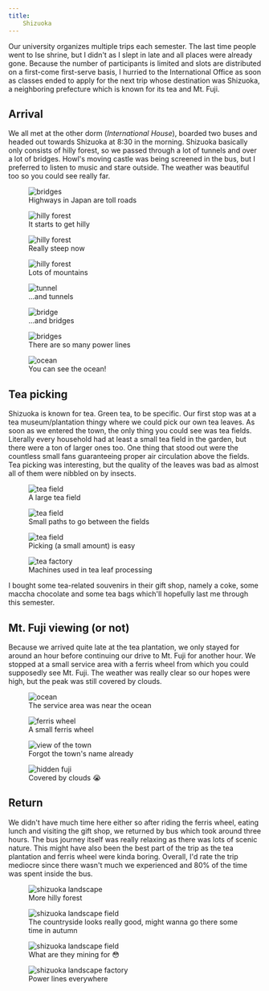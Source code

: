```yaml
---
title:
    Shizuoka
---
```


Our university organizes multiple trips each semester. The last time people
went to Ise shrine, but I didn't as I slept in late and all places were already
gone. Because the number of participants is limited and slots are distributed
on a first-come first-serve basis, I hurried to the International Office as
soon as classes ended to apply for the next trip whose destination was
Shizuoka, a neighboring prefecture which is known for its tea and Mt. Fuji.

## Arrival

We all met at the other dorm (*International House*), boarded two buses and
headed out towards Shizuoka at 8:30 in the morning. Shizuoka basically only
consists of hilly forest, so we passed through a lot of tunnels and over a lot
of bridges. Howl's moving castle was being screened in the bus, but I preferred
to listen to music and stare outside. The weather was beautiful too so you
could see really far.

<div class="images">
<figure><img src="../res/shizuoka/road_0.jpg" alt="bridges" />
<figcaption>Highways in Japan are toll roads</figcaption></figure>
<figure><img src="../res/shizuoka/road_1.jpg" alt="hilly forest" />
<figcaption>It starts to get hilly</figcaption></figure>
<figure><img src="../res/shizuoka/road_2.jpg" alt="hilly forest" />
<figcaption>Really steep now</figcaption></figure>
<figure><img src="../res/shizuoka/road_3.jpg" alt="hilly forest" />
<figcaption>Lots of mountains</figcaption></figure>
<figure><img src="../res/shizuoka/road_4.jpg" alt="tunnel" />
<figcaption>...and tunnels</figcaption></figure>
<figure><img src="../res/shizuoka/road_5.jpg" alt="bridge" />
<figcaption>...and bridges</figcaption></figure>
<figure><img src="../res/shizuoka/road_6.jpg" alt="bridges" />
<figcaption>There are so many power lines</figcaption></figure>
<figure><img src="../res/shizuoka/road_7.jpg" alt="ocean" />
<figcaption>You can see the ocean!</figcaption></figure>
</div>

## Tea picking

Shizuoka is known for tea. Green tea, to be specific. Our first stop was at a
tea museum/plantation thingy where we could pick our own tea leaves. As soon as
we entered the town, the only thing you could see was tea fields. Literally
every household had at least a small tea field in the garden, but there were a
ton of larger ones too. One thing that stood out were the countless small fans
guaranteeing proper air circulation above the fields. Tea picking was
interesting, but the quality of the leaves was bad as almost all of them were
nibbled on by insects.

<div class="images">
<figure><img src="../res/shizuoka/tea_0.jpg" alt="tea field" />
<figcaption>A large tea field</figcaption></figure>
<figure><img src="../res/shizuoka/tea_1.jpg" alt="tea field" />
<figcaption>Small paths to go between the fields</figcaption></figure>
<figure><img src="../res/shizuoka/tea_2.jpg" alt="tea field" />
<figcaption>Picking (a small amount) is easy</figcaption></figure>
<figure><img src="../res/shizuoka/tea_3.jpg" alt="tea factory" />
<figcaption>Machines used in tea leaf processing</figcaption></figure>
</div>

I bought some tea-related souvenirs in their gift shop, namely a coke, some
maccha chocolate and some tea bags which'll hopefully last me through this
semester.

## Mt. Fuji viewing (or not)

Because we arrived quite late at the tea plantation, we only stayed for around
an hour before continuing our drive to Mt. Fuji for another hour. We stopped at
a small service area with a ferris wheel from which you could supposedly see
Mt. Fuji. The weather was really clear so our hopes were high, but the peak was
still covered by clouds.

<div class="images">
<figure><img src="../res/shizuoka/kanransha_0.jpg" alt="ocean" />
<figcaption>The service area was near the ocean</figcaption></figure>
<figure><img src="../res/shizuoka/kanransha_1.jpg" alt="ferris wheel" />
<figcaption>A small ferris wheel</figcaption></figure>
<figure><img src="../res/shizuoka/kanransha_2.jpg" alt="view of the town" />
<figcaption>Forgot the town's name already</figcaption></figure>
<figure><img src="../res/shizuoka/kanransha_3.jpg" alt="hidden fuji" />
<figcaption>Covered by clouds 😭</figcaption></figure>
</div>

## Return

We didn't have much time here either so after riding the ferris wheel, eating
lunch and visiting the gift shop, we returned by bus which took around three
hours. The bus journey itself was really relaxing as there was lots of scenic
nature. This might have also been the best part of the trip as the tea
plantation and ferris wheel were kinda boring. Overall, I'd rate the trip
mediocre since there wasn't much we experienced and 80% of the time was spent
inside the bus.

<div class="images">
<figure><img src="../res/shizuoka/return_0.jpg" alt="shizuoka landscape" />
<figcaption>More hilly forest</figcaption></figure>
<figure><img src="../res/shizuoka/return_1.jpg" alt="shizuoka landscape field" />
<figcaption>The countryside looks really good, might wanna go there some time in autumn</figcaption></figure>
<figure><img src="../res/shizuoka/return_2.jpg" alt="shizuoka landscape field" />
<figcaption>What are they mining for 😳</figcaption></figure>
<figure><img src="../res/shizuoka/return_3.jpg" alt="shizuoka landscape factory" />
<figcaption>Power lines everywhere</figcaption></figure>
</div>
